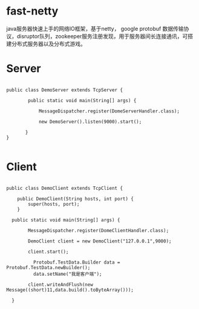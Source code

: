 # fast-netty
java服务器快速上手的网络IO框架，基于netty， google protobuf 数据传输协议，disruptor队列，zookeeper服务注册发现，用于服务器间长连接通讯，可搭建分布式服务器以及分布式游戏。

# Server
<pre>
<code>
public class DemoServer extends TcpServer {
       
      	public static void main(String[] args) {
		                                       
            MessageDispatcher.register(DomeServerHandler.class);
		
            new DemoServer().listen(9000).start();
		
       }
}
    </code>
</pre>
# Client
<pre>
<code>
public class DemoClient extends TcpClient {

	public DemoClient(String hosts, int port) {
		super(hosts, port);
	}
	
  public static void main(String[] args) {
     
        MessageDispatcher.register(DomeClientHandler.class);
		 
        DemoClient client = new DemoClient("127.0.0.1",9000);
	   
        client.start();
        
	      Protobuf.TestData.Builder data = Protobuf.TestData.newBuilder();
	      data.setName("我是客户端");
		 
        client.writeAndFlush(new Message((short)11,data.build().toByteArray()));
    
  }

   </code>
</pre>
